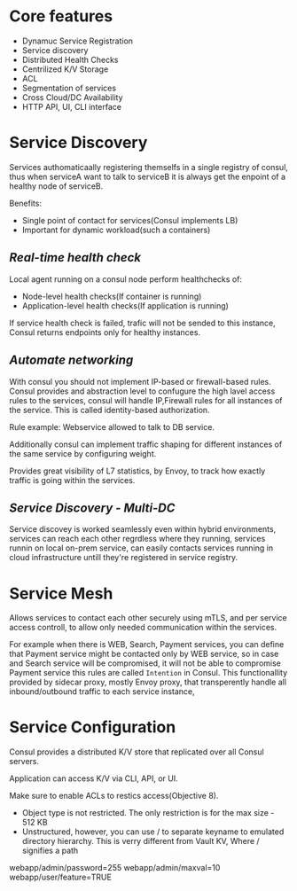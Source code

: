 # Core features
- Dynamuc Service Registration
- Service discovery
- Distributed Health Checks
- Centrilized K/V Storage 
- ACL
- Segmentation of services
- Cross Cloud/DC Availability
- HTTP API, UI, CLI interface


# Service Discovery
Services authomaticaally registering themselfs in a single registry of consul, thus when serviceA want to talk to serviceB it is always get the enpoint of a healthy node of serviceB.

Benefits:
- Single point of contact for services(Consul implements LB)
- Important for dynamic workload(such a containers)

## *Real-time health check*
Local agent running on a consul node perform healthchecks of:
- Node-level health checks(If container is running)
- Application-level health checks(If application is running)

If service health check is failed, trafic will not be sended to this instance, Consul returns endpoints only for healthy instances.


## *Automate networking*
With consul you should not implement IP-based or firewall-based rules. Consul provides and abstraction level to confugure the high lavel access rules to the services, consul will handle IP,Firewall rules for all instances of the service.
This is called identity-based authorization. 

Rule example: 
Webservice allowed to talk to DB service.

Additionally consul can implement traffic shaping for different instances of the same service by configuring weight. 

Provides great visibility of L7 statistics, by Envoy, to track how exactly traffic is going within the services. 

## *Service Discovery - Multi-DC*
Service discovey is worked seamlessly even within hybrid environments, services can reach each other regrdless where they running, services runnin on local on-prem service, can easily contacts services running in cloud infrastructure untill they're registered in service registry. 

# Service Mesh
Allows services to contact each other securely using mTLS, and per service access controll, to allow only needed communication within the services.

For example when there is WEB, Search, Payment services, you can define that Payment service might be contacted only by WEB service, so in case and Search service will be compromised, it will not be able to compromise Payment service this rules are called `Intention` in Consul. This functionallity provided by sidecar proxy, mostly Envoy proxy, that transperently handle all inbound/outbound traffic to each service instance,

# Service Configuration
Consul provides a distributed K/V store that replicated over all Consul servers.

Application can access K/V via CLI, API, or UI. 

Make sure to enable ACLs to restics access(Objective 8).

- Object type is not restricted. The only restriction is for the max size - 512 KB
- Unstructured, however, you can use / to separate keyname to emulated directory hierarchy. This is verry different from Vault KV, Where / signifies a path

webapp/admin/password=255
webapp/admin/maxval=10
webapp/user/feature=TRUE






